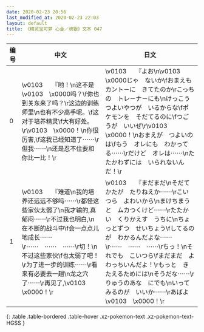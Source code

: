 ```yaml
---
date: 2020-02-23 20:56
last_modified_at: 2020-02-23 22:03
layout: default
title: 《精灵宝可梦 心金／魂银》文本 047
---
```

| 编号 | 中文 | 日文 |
| ---- | ---- | ---- |
| 0 | \v0103　　『哟！\n这不是\v0103　\x0000吗？\f你也到关东来了吗？\r这边的训练师里\n也有不少高手呢。\f这对于培养精灵\f大有好处。\r\v0103　\x0000！\n你很厉害,\f这我已经知道了⋯⋯\r但我⋯⋯\n还是忍不住要和你比一比！\r | \v0103　　『よお\n\v0103　\x0000じゃ　ないか\fおまえも　カント－に　きてたのか\rこっちの　トレ－ナ－にも\nけっこう　つよいやつが　いるからな\fポケモンを　そだてるのに\fつごうが　いいぜ\r\v0103　\x0000！\nおまえが　つよいのは\fもう　オレにも　わかってる⋯⋯\rだけど　オレは⋯⋯\nたたかわずには　いられないんだ！\r |
| 1 | \v0103　　『难道\n我的培养还远远不够吗⋯⋯\r都怪这些家伙太弱了\n我才输的,真郁闷⋯⋯\r不过我也明白,\n在不断的战斗中\f会一点点儿地成长⋯⋯\r⋯⋯　⋯⋯　⋯⋯\r切！\n不过这些家伙\f也太弱了吧！\r为了进一步的训练⋯⋯\r看来有必要去一趟\n龙之穴了⋯⋯\r再见了,\v0103　\x0000！\r | \v0103　　『まだまだ\nそだてかたが　たりねえか⋯⋯\rこいつら　よわいから\nまけちまうと　ムカつくけど⋯⋯\rたたかい　くりかえす　うちに\nちょっとずつ　せいちょう\fしてるのが　わかるんだよな⋯⋯\r⋯⋯　⋯⋯　⋯⋯\rちっ！\nそれでも　こいつら\fまだまだ　よわっちいんだよ！\rもっと　きたえるためには\nそうだな⋯⋯\rりゅうのあな　にでも\nいってみるのが　いいか⋯⋯\rあばよ　\v0103　\x0000！\r |
{: .table .table-bordered .table-hover .xz-pokemon-text .xz-pokemon-text-HGSS }